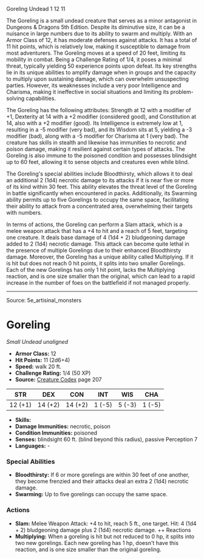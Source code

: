 <MonsterName/>Goreling</MonsterName>
<CreatureType/>Undead</CreatureType>
<CR/>1</CR>
<AC/>12</AC>
<HP/>11</HP>
<summary>The Goreling is a small undead creature that serves as a minor antagonist in Dungeons & Dragons 5th Edition. Despite its diminutive size, it can be a nuisance in large numbers due to its ability to swarm and multiply. With an Armor Class of 12, it has moderate defenses against attacks. It has a total of 11 hit points, which is relatively low, making it susceptible to damage from most adventurers. The Goreling moves at a speed of 20 feet, limiting its mobility in combat. Being a Challenge Rating of 1/4, it poses a minimal threat, typically yielding 50 experience points upon defeat. Its key strengths lie in its unique abilities to amplify damage when in groups and the capacity to multiply upon sustaining damage, which can overwhelm unsuspecting parties. However, its weaknesses include a very poor Intelligence and Charisma, making it ineffective in social situations and limiting its problem-solving capabilities.</summary>

<detail>

The Goreling has the following attributes: Strength at 12 with a modifier of +1, Dexterity at 14 with a +2 modifier (considered good), and Constitution at 14, also with a +2 modifier (good). Its Intelligence is extremely low at 1, resulting in a -5 modifier (very bad), and its Wisdom sits at 5, yielding a -3 modifier (bad), along with a -5 modifier for Charisma at 1 (very bad). The creature has skills in stealth and likewise has immunities to necrotic and poison damage, making it resilient against certain types of attacks. The Goreling is also immune to the poisoned condition and possesses blindsight up to 60 feet, allowing it to sense objects and creatures even while blind.

The Goreling's special abilities include Bloodthirsty, which allows it to deal an additional 2 (1d4) necrotic damage to its attacks if it is near five or more of its kind within 30 feet. This ability elevates the threat level of the Goreling in battle significantly when encountered in packs. Additionally, its Swarming ability permits up to five Gorelings to occupy the same space, facilitating their ability to attack from a concentrated area, overwhelming their targets with numbers.

In terms of actions, the Goreling can perform a Slam attack, which is a melee weapon attack that has a +4 to hit and a reach of 5 feet, targeting one creature. It deals base damage of 4 (1d4 + 2) bludgeoning damage added to 2 (1d4) necrotic damage. This attack can become quite lethal in the presence of multiple Gorelings due to their enhanced Bloodthirsty damage. Moreover, the Goreling has a unique ability called Multiplying. If it is hit but does not reach 0 hit points, it splits into two smaller Gorelings. Each of the new Gorelings has only 1 hit point, lacks the Multiplying reaction, and is one size smaller than the original, which can lead to a rapid increase in the number of foes on the battlefield if not managed properly.</detail>



---

Source: 5e_artisinal_monsters

# Goreling

*Small* *Undead* *unaligned*

- **Armor Class:** 12
- **Hit Points:** 11 (2d6+4)
- **Speed:** walk 20 ft.
- **Challenge Rating:** 1/4 (50 XP)
- **Source:** [Creature Codex](https://koboldpress.com/kpstore/product/creature-codex-for-5th-edition-dnd) page 207

| STR | DEX | CON | INT | WIS | CHA |
| --- | --- | --- | --- | --- | --- |
| 12 (+1) | 14 (+2) | 14 (+2) | 1 (-5) | 5 (-3) | 1 (-5) |

- **Skills:** 
- **Damage Immunities:** necrotic, poison
- **Condition Immunities:** poisoned
- **Senses:** blindsight 60 ft. (blind beyond this radius), passive Perception 7
- **Languages:** -

### Special Abilities

- **Bloodthirsty:** If 6 or more gorelings are within 30 feet of one another, they become frenzied and their attacks deal an extra 2 (1d4) necrotic damage.
- **Swarming:** Up to five gorelings can occupy the same space.

### Actions

- **Slam:** Melee Weapon Attack: +4 to hit, reach 5 ft., one target. Hit: 4 (1d4 + 2) bludgeoning damage plus 2 (1d4) necrotic damage. ++ Reactions
- **Multiplying:** When a goreling is hit but not reduced to 0 hp, it splits into two new gorelings. Each new goreling has 1 hp, doesn't have this reaction, and is one size smaller than the original goreling.




